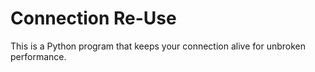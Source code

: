 # Connection Re-Use
This is a Python program that keeps your connection alive for unbroken performance.
